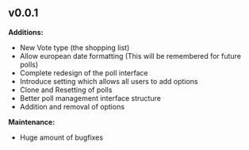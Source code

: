 ## v0.0.1

**Additions:**
- New Vote type (the shopping list)
- Allow european date formatting (This will be remembered for future polls)
- Complete redesign of the poll interface
- Introduce setting which allows all users to add options 
- Clone and Resetting of polls
- Better poll management interface structure
- Addition and removal of options


**Maintenance:**
- Huge amount of bugfixes
